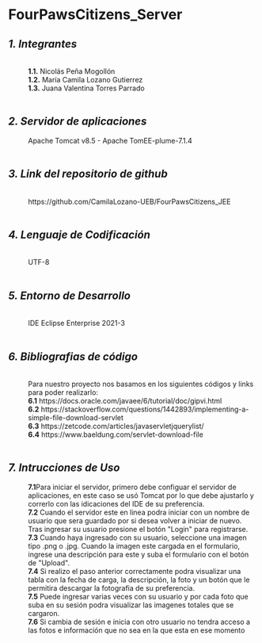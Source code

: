 # FourPawsCitizens_Server

<html>
<dl>
	<dt><h2><em> 1. Integrantes </em></h2></dt>
	<br>
	<dd><b>1.1.</b> Nicolás Peña Mogollón</dd>
	<dd><b>1.2.</b> María Camila Lozano Gutierrez</dd>
	<dd><b>1.3.</b> Juana Valentina Torres Parrado</dd>
	<br>
	<dt><h2><em>2. Servidor de aplicaciones</em></h2></dt>
	<dd>Apache Tomcat v8.5 - Apache TomEE-plume-7.1.4</dd>
	<br>
	<dt><h2><em> 3. Link del repositorio de github </em></h2></dt>
	<br>
	<dd>https://github.com/CamilaLozano-UEB/FourPawsCitizens_JEE</dd>
	<br>
	<dt><h2><em> 4. Lenguaje de Codificación </em></h2></dt>
	<br>
	<dd> UTF-8 </dd>
	<br>
	<dt><h2><em> 5. Entorno de Desarrollo </em></h2></dt>
	<br>
	<dd> IDE Eclipse Enterprise 2021-3 </dd>
		<br>
	<dt><h2><em> 6. Bibliografias de código </em></h2></dt>
	<br>
	<dd> Para nuestro proyecto nos basamos en los siguientes códigos y links para poder realizarlo:</dd>
	<dd><b>6.1</b> https://docs.oracle.com/javaee/6/tutorial/doc/gipvi.html </dd>
	<dd><b>6.2</b> https://stackoverflow.com/questions/1442893/implementing-a-simple-file-download-servlet </dd>
	<dd><b>6.3</b> https://zetcode.com/articles/javaservletjquerylist/ </dd>
	<dd><b>6.4</b> https://www.baeldung.com/servlet-download-file </dd>
		<br>
	<dt><h2><em> 7. Intrucciones de Uso </em></h2></dt>
	<dd><b>7.1</b>Para iniciar el servidor, primero debe configuar el servidor de aplicaciones, en este caso se usó Tomcat por lo que debe ajustarlo y correrlo con las idicaciones del IDE de su preferencia. </dd>
	<dd><b>7.2</b> Cuando el servidor este en linea podra iniciar con un nombre de usuario que sera guardado por si desea volver a iniciar de nuevo. Tras ingresar su usuario presione el botón "Login" para registrarse. </dd>
	<dd><b>7.3</b> Cuando haya ingresado con su usuario, seleccione una imagen tipo .png o .jpg. Cuando la imagen este cargada en el formulario, ingrese una descripción para este y suba el formulario con el botón de "Upload". </dd>
	<dd><b>7.4</b> Si realizo el paso anterior correctamente podra visualizar una tabla con la fecha de carga, la descripción, la foto y un botón que le permitira descargar la fotografia de su preferencia. </dd>
	<dd><b>7.5</b> Puede ingresar varias veces con su usuario y por cada foto que suba en su sesión podra visualizar las imagenes totales que se cargaron. </dd>
	<dd><b>7.6</b> Si cambia de sesión e inicia con otro usuario no tendra acceso a las fotos e información que no sea en la que esta en ese momento</dd>
	</dl>
</html>
